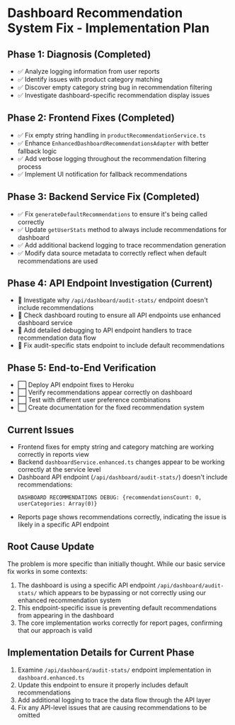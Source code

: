 # Dashboard Recommendation System Fix - Implementation Plan

## Phase 1: Diagnosis (Completed)
- ✅ Analyze logging information from user reports
- ✅ Identify issues with product category matching
- ✅ Discover empty category string bug in recommendation filtering
- ✅ Investigate dashboard-specific recommendation display issues

## Phase 2: Frontend Fixes (Completed)
- ✅ Fix empty string handling in `productRecommendationService.ts`
- ✅ Enhance `EnhancedDashboardRecommendationsAdapter` with better fallback logic
- ✅ Add verbose logging throughout the recommendation filtering process
- ✅ Implement UI notification for fallback recommendations

## Phase 3: Backend Service Fix (Completed)
- ✅ Fix `generateDefaultRecommendations` to ensure it's being called correctly
- ✅ Update `getUserStats` method to always include recommendations for dashboard
- ✅ Add additional backend logging to trace recommendation generation
- ✅ Modify data source metadata to correctly reflect when default recommendations are used

## Phase 4: API Endpoint Investigation (Current)
- 🔄 Investigate why `/api/dashboard/audit-stats/` endpoint doesn't include recommendations
- 🔄 Check dashboard routing to ensure all API endpoints use enhanced dashboard service
- 🔄 Add detailed debugging to API endpoint handlers to trace recommendation data flow
- 🔄 Fix audit-specific stats endpoint to include default recommendations

## Phase 5: End-to-End Verification
- ⬜ Deploy API endpoint fixes to Heroku
- ⬜ Verify recommendations appear correctly on dashboard
- ⬜ Test with different user preference combinations
- ⬜ Create documentation for the fixed recommendation system

## Current Issues
- Frontend fixes for empty string and category matching are working correctly in reports view
- Backend `dashboardService.enhanced.ts` changes appear to be working correctly at the service level
- Dashboard API endpoint (`/api/dashboard/audit-stats/`) doesn't include recommendations:
  ```
  DASHBOARD RECOMMENDATIONS DEBUG: {recommendationsCount: 0, userCategories: Array(0)}
  ```
- Reports page shows recommendations correctly, indicating the issue is likely in a specific API endpoint

## Root Cause Update
The problem is more specific than initially thought. While our basic service fix works in some contexts:

1. The dashboard is using a specific API endpoint `/api/dashboard/audit-stats/` which appears to be bypassing or not correctly using our enhanced recommendation system
2. This endpoint-specific issue is preventing default recommendations from appearing in the dashboard
3. The core implementation works correctly for report pages, confirming that our approach is valid

## Implementation Details for Current Phase
1. Examine `/api/dashboard/audit-stats/` endpoint implementation in `dashboard.enhanced.ts`
2. Update this endpoint to ensure it properly includes default recommendations
3. Add additional logging to trace the data flow through the API layer 
4. Fix any API-level issues that are causing recommendations to be omitted
